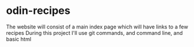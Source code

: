 # odin-recipes
The website will consist of a main index page which will have links to a few recipes
During this project I'll use git commands, and command line, and basic html 